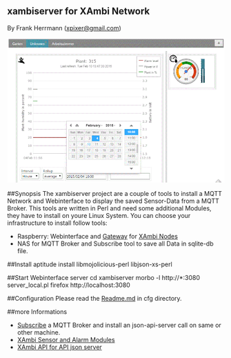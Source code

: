 xambiserver for XAmbi Network
-----------
By Frank Herrmann (xpixer@gmail.com)

![Screenshot from Webinterface](https://github.com/xpix/xambiserver/blob/master/public/images/capture.gif?raw=true)

##Synopsis
The xambiserver project are a couple of tools to install a MQTT Network and Webinterface to display the saved Sensor-Data from a MQTT Broker. This tools are written in Perl and need some additional Modules, they have to install on youre Linux System. You can choose your infrastructure to install follow tools:

- Raspberry: Webinterface and [Gateway](https://github.com/xpix/XAmbi) for [XAmbi Nodes](https://github.com/xpix/XAmbi/tree/master/Xambi_kids)
- NAS for MQTT Broker and Subscribe tool to save all Data in sqlite-db file.


##Install
aptitude install libmojolicious-perl libjson-xs-perl

##Start Webinterface server
cd xambiserver
morbo -l http://*:3080 server_local.pl
firefox http://localhost:3080

##Configuration
Please read the [Readme.md](https://github.com/xpix/xambiserver/tree/master/cfg) in cfg directory.

##more Informations
- [Subscribe](https://github.com/xpix/xambiserver/tree/master/bin) a MQTT Broker and install an json-api-server call on same or other machine.
- [XAmbi Sensor  and Alarm Modules](https://github.com/xpix/xambiserver/tree/master/XHome)
- [XAmbi API for API json server](https://github.com/xpix/xambiserver/tree/master/XAmbi)

